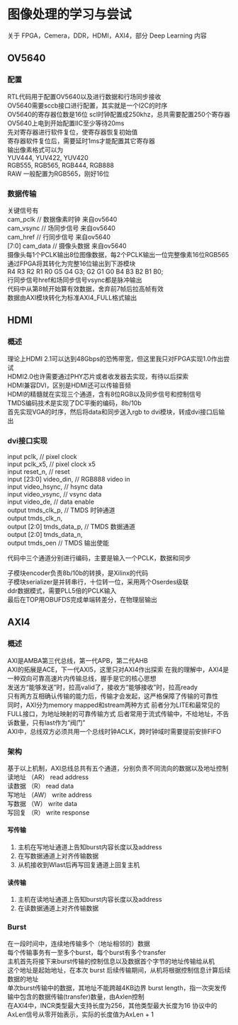 # 图像处理的学习与尝试

关于 FPGA，Cemera，DDR，HDMI，AXI4，部分 Deep Learning 内容


## OV5640
### 配置  
RTL代码用于配置OV5640以及进行数据和行场同步接收  
OV5640需要sccb接口进行配置，其实就是一个I2C的时序  
OV5640的寄存器位数是16位
scl时钟配置成250khz，总共需要配置250个寄存器  
OV5640上电到开始配置IIC至少等待20ms  
先对寄存器进行软件复位，使寄存器恢复初始值  
寄存器软件复位后，需要延时1ms才能配置其它寄存器  
输出像素格式可以为  
YUV444, YUV422, YUV420  
RGB555, RGB565, RGB444, RGB888  
RAW 一般配置为RGB565，刚好16位  
### 数据传输
关键信号有  
          cam_pclk            // 数据像素时钟 来自ov5640  
          cam_vsync           // 场同步信号 来自ov5640  
          cam_href            // 行同步信号 来自ov5640  
 [7:0]    cam_data            // 摄像头数据 来自ov5640  
 摄像头每1个PCLK输出8位图像数据，每2个PCLK输出一位完整像素16位RGB565  
 通过FPGA将其转化为完整16位输出到下游模块  
 R4 R3 R2 R1 R0 G5 G4 G3; G2 G1 G0 B4 B3 B2 B1 B0;  
 行同步信号href和场同步信号vsync都是脉冲输出  
 代码中从第8帧开始算有效数据，舍弃前7帧后拉高帧有效  
 数据由AXI模块转化为标准AXI4_FULL格式输出  
 
## HDMI
### 概述
理论上HDMI 2.1可以达到48Gbps的恐怖带宽，但这里我只对FPGA实现1.0作出尝试  
HDMI2.0也许需要通过PHY芯片或者收发器去实现，有待以后探索  
HDMI兼容DVI，区别是HDMI还可以传输音频  
HDMI的精髓就在实现三个通道，含有8位RGB以及同步信号和控制信号  
TMDS编码技术是实现了DC平衡的编码，8b/10b  
首先实现VGA的时序，然后将data和同步送入rgb to dvi模块，转成dvi接口后输出  
### dvi接口实现
input        pclk,           // pixel clock  
input        pclk_x5,        // pixel clock x5  
input        reset_n,        // reset  
input [23:0] video_din,      // RGB888 video in  
input        video_hsync,    // hsync data  
input        video_vsync,    // vsync data  
input        video_de,       // data enable  
output       tmds_clk_p,    // TMDS 时钟通道  
output       tmds_clk_n,  
output [2:0] tmds_data_p,   // TMDS 数据通道  
output [2:0] tmds_data_n,  
output       tmds_oen       // TMDS 输出使能  

代码中三个通道分别进行编码，主要是输入一个PCLK，数据和同步  

子模块encoder负责8b/10b的转换，是Xilinx的代码  
子模块serializer是并转串行，十位转一位，采用两个Oserdes级联  
ddr数据模式，需要PLL5倍的PCLK输入  
最后在TOP用OBUFDS完成单端转差分，在物理层输出  

## AXI4
### 概述
AXI是AMBA第三代总线，第一代APB，第二代AHB  
AXI的拓展是ACE，下一代AXI5，这里只对AXI4作出探索
在我的理解中，AXI4是一种双向可靠高速片内传输总线，握手是它的核心思想  
发送方“能够发送”时，拉高valid了，接收方“能够接收”时，拉高ready  
只有两方互相确认传输的能力后，传输才会发起，这严格保障了传输的可靠性  
同时，AXI分为memory mapped和stream两种方式
前者分为LITE和最常见的FULL接口，为地址映射的可靠传输方式
后者常用于流式传输中，不给地址，不告诉数量，只有last作为“阀门”  
AXI中，总线双方必须共用一个总线时钟ACLK，跨时钟域时需要提前安排FIFO  
### 架构
基于以上机制，AXI总线总共有五个通道，分别负责不同流向的数据以及地址控制  
读地址 （AR） read address  
读数据 （R） read data  
写地址 （AW） write address  
写数据 （W） write data  
写回复 （R） write response  
#### 写传输
1. 主机在写地址通道上告知burst内容长度以及address
2. 在写数据通道上对齐传输数据
3. 从机接收到Wlast后再写回复通道上回复主机
#### 读传输
1. 主机在读地址通道上告知burst内容长度以及address
2. 在读数据通道上对齐传输数据
### Burst
在一段时间中，连续地传输多个（地址相邻的）数据  
每个传输事务有一至多个burst，每个burst有多个transfer  
主机首先将接下来burst传输的控制信息以及数据首个字节的地址传输给从机  
这个地址是起始地址，在本次 burst 后续传输期间，从机将根据控制信息计算后续数据的地址  
单次burst传输中的数据，其地址不能跨越4KB边界
burst length，指一次突发传输中包含的数据传输(transfer)数量，由Axlen控制  
在AXI4中，INCR类型最大支持长度为256，其他类型最大长度为16
协议中的AxLen信号从零开始表示，实际的长度值为AxLen + 1
























